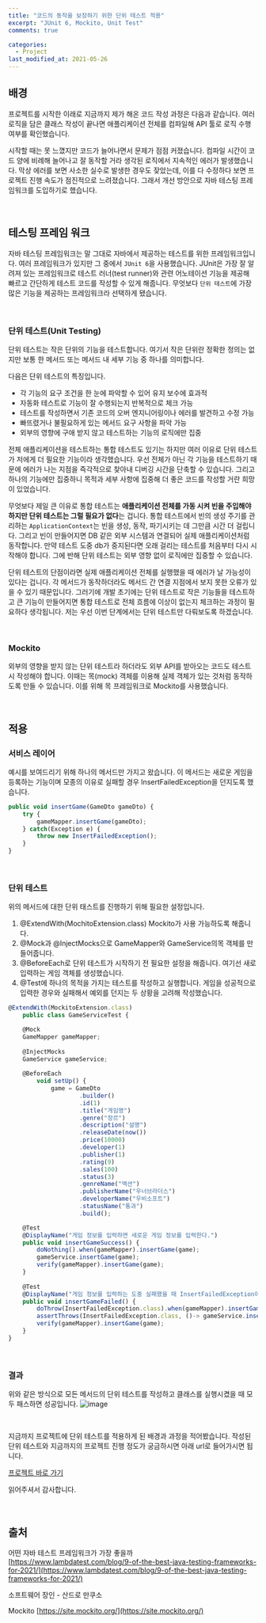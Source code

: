 ```yaml
---
title: "코드의 동작을 보장하기 위한 단위 테스트 적용"
excerpt: "JUnit 6, Mockito, Unit Test"
comments: true

categories:
  - Project
last_modified_at: 2021-05-26
---
```

## 배경

프로젝트를 시작한 이래로 지금까지 제가 해온 코드 작성 과정은 다음과 같습니다. 여러 로직을 담은 클래스 작성이 끝나면 애플리케이션 전체를 컴파일해 API 툴로 로직 수행 여부를 확인했습니다. 

시작할 때는 못 느꼈지만 코드가 늘어나면서 문제가 점점 커졌습니다. 컴파일 시간이 코드 양에 비례해 늘어나고 잘 동작할 거라 생각된 로직에서 지속적인 에러가 발생했습니다. 막상 에러를 보면 사소한 실수로 발생한 경우도 잦았는데, 이를 다 수정하다 보면 프로젝트 진행 속도가 점진적으로 느려졌습니다. 그래서 개선 방안으로 자바 테스팅 프레임워크를 도입하기로 했습니다.

<br>

## 테스팅 프레임 워크

자바 테스팅 프레임워크는 말 그대로 자바에서 제공하는 테스트를 위한 프레임워크입니다. 여러 프레임워크가 있지만 그 중에서 `JUnit 6`을 사용했습니다. JUnit은 가장 잘 알려져 있는 프레임워크로 테스트 러너(test runner)와 관련 어노테이션 기능을 제공해 빠르고 간단하게 테스트 코드를 작성할 수 있게 해줍니다. 무엇보다 `단위 테스트`에 가장 많은 기능을 제공하는 프레임워크라 선택하게 됐습니다.

<br>

### 단위 테스트(Unit Testing)

단위 테스트는 작은 단위의 기능을 테스트합니다. 여기서 작은 단위란 정확한 정의는 없지만 보통 한 메서드 또는 메서드 내 세부 기능 중 하나를 의미합니다. 

다음은 단위 테스트의 특징입니다. 

- 각 기능의 요구 조건을 한 눈에 파악할 수 있어 유지 보수에 효과적
- 자동화 테스트로 기능이 잘 수행되는지 반복적으로 체크 가능
- 테스트를 작성하면서 기존 코드의 오버 엔지니어링이나 에러를 발견하고 수정 가능
- 빠뜨렸거나 불필요하게 있는 메서드 요구 사항을 파악 가능
- 외부의 영향에 구애 받지 않고 테스트하는 기능의 로직에만 집중

전체 애플리케이션을 테스트하는 통합 테스트도 있기는 하지만 여러 이유로 단위 테스트가 저에게 더 필요한 기능이라 생각했습니다. 우선 전체가 아닌 각 기능을 테스트하기 때문에 에러가 나는 지점을 즉각적으로 찾아내 디버깅 시간을 단축할 수 있습니다. 그리고 하나의 기능에만 집중하니 목적과 세부 사항에 집중해 더 좋은 코드를 작성할 거란 희망이 있었습니다. 

무엇보다 제일 큰 이유로 통합 테스트는 **애플리케이션 전체를 가동 시켜 빈을 주입해야 하지만 단위 테스트는 그럴 필요가 없다**는 겁니다. 통합 테스트에서 빈의 생성 주기를 관리하는 `ApplicationContext`는 빈을 생성, 동작, 파기시키는 데 그만큼 시간 더 걸립니다. 그리고 빈이 만들어지면 DB 같은 외부 시스템과 연결되어 실제 애플리케이션처럼 동작합니다. 만약 테스트 도중 db가 중지된다면 오래 걸리는 테스트를 처음부터 다시 시작해야 합니다. 그에 반해 단위 테스트는 외부 영향 없이 로직에만 집중할 수 있습니다. 

단위 테스트의 단점이라면 실제 애플리케이션 전체를 실행했을 때 에러가 날 가능성이 있다는 겁니다. 각 메서드가 동작하더라도 메서드 간 연결 지점에서 보지 못한 오류가 있을 수 있기 때문입니다. 그러기에 개발 초기에는 단위 테스트로 작은 기능들을 테스트하고 큰 기능이 만들어지면 통합 테스트로 전체 흐름에 이상이 없는지 체크하는 과정이 필요하다 생각됩니다. 저는 우선 이번 단계에서는 단위 테스트만 다뤄보도록 하겠습니다.

<br>

### Mockito

외부의 영향을 받지 않는 단위 테스트라 하더라도 외부 API를 받아오는 코드도 테스트 시 작성해야 합니다. 이때는 목(mock) 객체를 이용해 실제 객체가 있는 것처럼 동작하도록 만들 수 있습니다. 이를 위해 목 프레임워크로 Mockito를 사용했습니다.

<br>

## 적용

### 서비스 레이어
예시를 보여드리기 위해 하나의 메서드만 가지고 왔습니다. 이 메서드는 새로운 게임을 등록하는 기능이며 모종의 이유로 실패할 경우 InsertFailedException을 던지도록 했습니다.

```jsx
public void insertGame(GameDto gameDto) {
    try {
        gameMapper.insertGame(gameDto);
    } catch(Exception e) {
        throw new InsertFailedException();
    }
}
```

<br>

### 단위 테스트
위의 메서드에 대한 단위 태스트를 진행하기 위해 필요한 설정입니다.
1. @ExtendWith(MochitoExtension.class)
Mockito가 사용 가능하도록 해줍니다.
2. @Mock과 @InjectMocks으로 GameMapper와 GameService의목 객체를 만들어줍니다.
3. @BeforeEach로 단위 테스트가 시작하기 전 필요한 설정을 해줍니다.
여기선 새로 입력하는 게임 객체를 생성했습니다.
4. @Test에 하나의 목적을 가지는 테스트를 작성하고 실행합니다.
게임을 성공적으로 입력한 경우와 실패해서 예외를 던지는 두 상황을 고려해 작성했습니다.

```jsx
@ExtendWith(MockitoExtension.class)
	public class GameServiceTest {

	@Mock
	GameMapper gameMapper;
	
	@InjectMocks
	GameService gameService;
	
	@BeforeEach
	    void setUp() {
	        game = GameDto
	                .builder()
	                .id(1)
	                .title("게임명")
	                .genre("장르")
	                .description("설명")
	                .releaseDate(now())
	                .price(10000)
	                .developer(1)
	                .publisher(1)
	                .rating(9)
	                .sales(100)
	                .status(3)
	                .genreName("액션")
	                .publisherName("우너브라더스")
	                .developerName("우비소프트")
	                .statusName("통과")
	                .build();

	@Test
	@DisplayName("게임 정보를 입력하면 새로운 게임 정보를 입력한다.")
	public void insertGameSuccess() {
	    doNothing().when(gameMapper).insertGame(game);
	    gameService.insertGame(game);
	    verify(gameMapper).insertGame(game);
	}
	
	@Test
	@DisplayName("게임 정보를 입력하는 도중 실패했을 때 InsertFailedException이 발생한다.")
	public void insertGameFailed() {
	    doThrow(InsertFailedException.class).when(gameMapper).insertGame(game);
	    assertThrows(InsertFailedException.class, ()-> gameService.insertGame(game));
	    verify(gameMapper).insertGame(game);
	}
}
```

<br>

### 결과
위와 같은 방식으로 모든 메서드의 단위 테스트를 작성하고 클래스를 실행시켰을 때 모두 패스하면 성공입니다.
![image](https://user-images.githubusercontent.com/71559880/119378646-6efec100-bcf9-11eb-94b6-7e6b45cd7cf1.png)

<br>

지금까지 프로젝트에 단위 테스트를 적용하게 된 배경과 과정을 적어봤습니다.
작성된 단위 테스트와 지금까지의 프로젝트 진행 정도가 궁금하시면 아래 url로 들어가시면 됩니다.

[프로젝트 바로 가기](https://github.com/f-lab-edu/ludensdomain)

읽어주셔서 감사합니다.

<br>

## 출처
어떤 자바 테스트 프레임워크가 가장 좋을까
[https://www.lambdatest.com/blog/9-of-the-best-java-testing-frameworks-for-2021/](https://www.lambdatest.com/blog/9-of-the-best-java-testing-frameworks-for-2021/)

소프트웨어 장인 - 산드로 만쿠소

Mockito 
[https://site.mockito.org/](https://site.mockito.org/)
